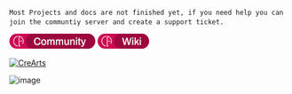 ``Most Projects and docs are not finished yet, if you need help you can join the communtiy server and create a support ticket.``

[![Community](https://raw.githubusercontent.com/CorellanStoma/CorellanStoma/master/shields/community.png)](https://discord.gg/8W8E39Z)
[![Wiki](https://raw.githubusercontent.com/CorellanStoma/CorellanStoma/master/shields/wiki.png)](https://crearts.wiki/)

[![CreArts](https://user-images.githubusercontent.com/58918358/125176488-0d74b200-e1d4-11eb-845a-b8ee0e794631.png)](https://github.com/CorellanStoma/CreArts "CreArts Theme")

![image](https://user-images.githubusercontent.com/58918358/148151564-1669eb7c-eef1-467a-888b-8e28d64f9c72.png)
